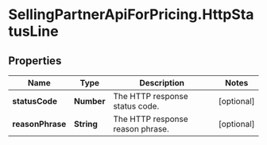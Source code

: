 # SellingPartnerApiForPricing.HttpStatusLine

## Properties
Name | Type | Description | Notes
------------ | ------------- | ------------- | -------------
**statusCode** | **Number** | The HTTP response status code. | [optional] 
**reasonPhrase** | **String** | The HTTP response reason phrase. | [optional] 


